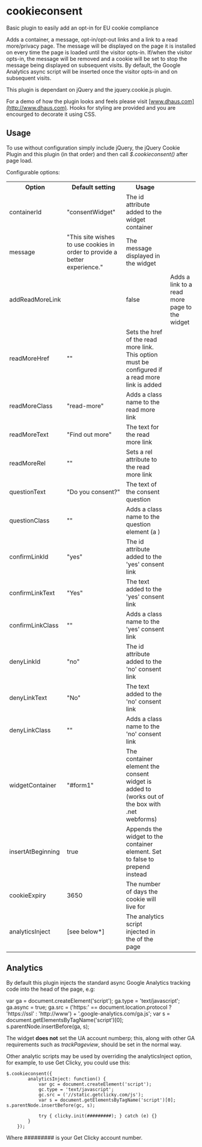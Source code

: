 cookieconsent
=============

Basic plugin to easily add an opt-in for EU cookie compliance

Adds a container, a message, opt-in/opt-out links and a link to a read more/privacy page. The message will be displayed on the page it is installed on every time the page is loaded until the visitor opts-in. If/when the visitor opts-in, the message will be removed and a cookie will be set to stop the message being displayed on subsequent visits. By default, the Google Analytics async script will be inserted once the visitor opts-in and on subsequent visits.

This plugin is dependant on jQuery and the jquery.cookie.js plugin.

For a demo of how the plugin looks and feels please visit [www.dhaus.com](http://www.dhaus.com). Hooks for styling are provided and you are encourged to decorate it using CSS.

Usage
-------------

To use without configuration simply include jQuery, the jQuery Cookie Plugin and this plugin (in that order) and then call *$.cookieconsent()* after page load.

Configurable options:

<table>
	<tr>
		<th>Option</th><th>Default setting</th><th>Usage</th>
	</tr>
	<tr>
		<td>containerId</td><td>"consentWidget"</td><td>The id attribute added to the widget container</td>
	</tr>
	<tr>
		<td>message</td><td>"This site wishes to use cookies in order to provide a better experience."</td><td>The message displayed in the widget</td>
	</tr>
	<tr>
		<td>addReadMoreLink<td><td>false</td><td>Adds a link to a read more page to the widget</td>
	</tr>
	<tr>
		<td>readMoreHref</td><td>""</td><td>Sets the href of the read more link. This option must be configured if a read more link is added</td>
	</tr>
	<tr>
		<td>readMoreClass</td><td>"read-more"</td><td>Adds a class name to the read more link</td>
	</tr>
	<tr>
		<td>readMoreText</td><td>"Find out more"</td><td>The text for the read more link</td>
	</tr>
	<tr>
		<td>readMoreRel</td><td>""</td><td>Sets a rel attribute to the read more link</td>
	</tr>
	<tr>
		<td>questionText</td><td>"Do you consent?"</td><td>The text of the consent question</td>
	</tr>
	<tr>
		<td>questionClass</td><td>""</td><td>Adds a class name to the question element (a <span>)</td>
	</tr>
	<tr>
		<td>confirmLinkId</td><td>"yes"</td><td>The id attribute added to the 'yes' consent link</td>
	</tr>
	<tr>
		<td>confirmLinkText</td><td>"Yes"</td><td>The text added to the 'yes' consent link</td>
	</tr>
	<tr>
		<td>confirmLinkClass</td><td>""</td><td>Adds a class name to the 'yes' consent link</td>
	</tr>
	<tr>
		<td>denyLinkId</td><td>"no"</td><td>The id attribute added to the 'no' consent link</td>
	</tr>
	<tr>
		<td>denyLinkText</td><td>"No"</td><td>The text added to the 'no' consent link</td>
	</tr>
	<tr>
		<td>denyLinkClass</td><td>""</td><td>Adds a class name to the 'no' consent link</td>
	</tr>
	<tr>
		<td>widgetContainer</td><td>"#form1"</td><td>The container element the consent widget is added to (works out of the box with .net webforms)</td>
	</tr>
	<tr>
		<td>insertAtBeginning</td><td>true</td><td>Appends the widget to the container element. Set to false to prepend instead</td>
	</tr>
	<tr>
		<td>cookieExpiry</td><td>3650</td><td>The number of days the cookie will live for</td>
	</tr>
	<tr>
		<td>analyticsInject</td><td>[see below*]</td><td>The analytics script injected in the <head> of the page</td>
	</tr>
</table>

Analytics
-------------

By default this plugin injects the standard async Google Analytics tracking code into the head of the page, e.g:

var ga = document.createElement('script'); ga.type = 'text/javascript'; ga.async = true;
ga.src = ('https:' == document.location.protocol ? 'https://ssl' : 'http://www') + '.google-analytics.com/ga.js';
var s = document.getElementsByTagName('script')[0]; s.parentNode.insertBefore(ga, s);

The widget **does not** set the UA account numberp; this, along with other GA requirements such as *trackPageview*, should be set in the normal way.

Other analytic scripts may be used by overriding the analyticsInject option, for example, to use Get Clicky, you could use this:

    $.cookieconsent({
            analyticsInject: function() {
                var gc = document.createElement('script'); 
                gc.type = 'text/javascript'; 
                gc.src = ('//static.getclicky.com/js');
                var s = document.getElementsByTagName('script')[0]; s.parentNode.insertBefore(gc, s);

                try { clicky.init(#########); } catch (e) {}
            }
        });
		
Where ######### is your Get Clicky account number.